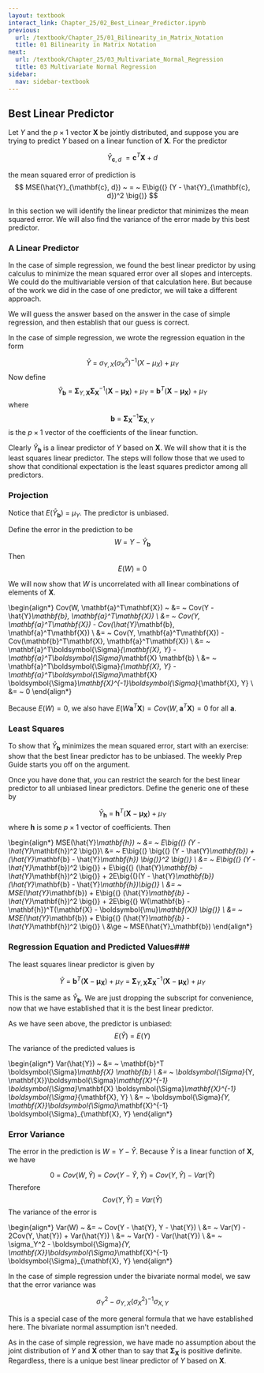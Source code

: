 ```yaml
---
layout: textbook
interact_link: Chapter_25/02_Best_Linear_Predictor.ipynb
previous:
  url: /textbook/Chapter_25/01_Bilinearity_in_Matrix_Notation
  title: 01 Bilinearity in Matrix Notation
next:
  url: /textbook/Chapter_25/03_Multivariate_Normal_Regression
  title: 03 Multivariate Normal Regression
sidebar:
  nav: sidebar-textbook
---
```


## Best Linear Predictor ##

Let $Y$ and the $p \times 1$ vector $\mathbf{X}$ be jointly distributed, and suppose you are trying to predict $Y$ based on a linear function of $\mathbf{X}$. For the predictor

$$
\hat{Y}_{\mathbf{c}, d} ~ = \mathbf{c}^T\mathbf{X} + d
$$

the mean squared error of prediction is
$$
MSE(\hat{Y}_{\mathbf{c}, d}) ~ = ~ E\big{(} (Y - \hat{Y}_{\mathbf{c}, d})^2 \big{)}
$$

In this section we will identify the linear predictor that minimizes the mean squared error. We will also find the variance of the error made by this best predictor.

### A Linear Predictor ###
In the case of simple regression, we found the best linear predictor by using calculus to minimize the mean squared error over all slopes and intercepts. We could do the multivariable version of that calculation here. But because of the work we did in the case of one predictor, we will take a different approach. 

We will guess the answer based on the answer in the case of simple regression, and then establish that our guess is correct.

In the case of simple regression, we wrote the regression equation in the form

$$
\hat{Y} ~ = ~ \sigma_{Y,X}(\sigma_X^2)^{-1}(X - \mu_X) + \mu_Y
$$
Now define
$$
\hat{Y}_\mathbf{b} ~ = ~ \boldsymbol{\Sigma}_{Y, \mathbf{X}}\boldsymbol{\Sigma}_\mathbf{X}^{-1} (\mathbf{X} - \boldsymbol{\mu}_\mathbf{X}) + \mu_Y
~ = ~ \mathbf{b}^T(\mathbf{X} - \boldsymbol{\mu}_\mathbf{X}) + \mu_Y
$$
where
$$
\mathbf{b} ~ = ~ \boldsymbol{\Sigma}_\mathbf{X}^{-1} \boldsymbol{\Sigma}_{\mathbf{X}, Y}
$$
is the $p \times 1$ vector of the coefficients of the linear function.

Clearly $\hat{Y}_\mathbf{b}$ is a linear predictor of $Y$ based on $\mathbf{X}$. We will show that it is the least squares linear predictor. The steps will follow those that we used to show that conditional expectation is the least squares predictor among all predictors.

### Projection ###
Notice that $E(\hat{Y}_\mathbf{b}) ~ = ~ \mu_Y$. The predictor is unbiased.

Define the error in the prediction to be
$$
W ~ = ~ Y - \hat{Y}_\mathbf{b}
$$
Then
$$
E(W) ~ = ~ 0
$$

We will now show that $W$ is uncorrelated with all linear combinations of elements of $\mathbf{X}$.

\begin{align*}
Cov(W, \mathbf{a}^T\mathbf{X}) ~ &= ~ Cov(Y - \hat{Y}_\mathbf{b}, \mathbf{a}^T\mathbf{X}) \\
&= ~ Cov(Y, \mathbf{a}^T\mathbf{X}) - Cov(\hat{Y}_\mathbf{b}, \mathbf{a}^T\mathbf{X}) \\
&= ~ Cov(Y, \mathbf{a}^T\mathbf{X}) - Cov(\mathbf{b}^T\mathbf{X}, \mathbf{a}^T\mathbf{X}) \\
&= ~ \mathbf{a}^T\boldsymbol{\Sigma}_{\mathbf{X}, Y} - \mathbf{a}^T\boldsymbol{\Sigma}_\mathbf{X} \mathbf{b} \\
&= ~ \mathbf{a}^T\boldsymbol{\Sigma}_{\mathbf{X}, Y} - \mathbf{a}^T\boldsymbol{\Sigma}_\mathbf{X} \boldsymbol{\Sigma}_\mathbf{X}^{-1}\boldsymbol{\Sigma}_{\mathbf{X}, Y} \\
&= ~ 0
\end{align*}

Because $E(W) = 0$, we also have $E(W\mathbf{a}^T\mathbf{X}) = Cov(W, \mathbf{a}^T\mathbf{X}) = 0$ for all $\mathbf{a}$.

### Least Squares ###
To show that $\hat{Y}_\mathbf{b}$ minimizes the mean squared error, start with an exercise: show that the best linear predictor has to be unbiased. The weekly Prep Guide starts you off on the argument.

Once you have done that, you can restrict the search for the best linear predictor to all unbiased linear predictors. Define the generic one of these by

$$
\hat{Y}_\mathbf{h} ~ = ~ \mathbf{h}^T(\mathbf{X} - \boldsymbol{\mu}_\mathbf{X}) + \mu_Y
$$
where $\mathbf{h}$ is some $p \times 1$ vector of coefficients. Then

\begin{align*}
MSE(\hat{Y}_\mathbf{h}) ~ &= ~ E\big{(} (Y - \hat{Y}_\mathbf{h})^2 \big{)}\\
&= ~ E\big{(} \big{(} (Y - \hat{Y}_\mathbf{b}) + (\hat{Y}_\mathbf{b} - \hat{Y}_\mathbf{h}) \big{)}^2 \big{)} \\
&= ~ E\big{(} (Y - \hat{Y}_\mathbf{b})^2 \big{)} + E\big{(} (\hat{Y}_\mathbf{b} - \hat{Y}_\mathbf{h})^2 \big{)} + 2E\big{(}(Y - \hat{Y}_\mathbf{b})(\hat{Y}_\mathbf{b} - \hat{Y}_\mathbf{h})\big{)} \\
&= ~ MSE(\hat{Y}_\mathbf{b}) + E\big{(} (\hat{Y}_\mathbf{b} - \hat{Y}_\mathbf{h})^2 \big{)} + 2E\big{(} W(\mathbf{b} - \mathbf{h})^T(\mathbf{X} - \boldsymbol{\mu}_\mathbf{X}) \big{)} \\
&= ~ MSE(\hat{Y}_\mathbf{b}) + E\big{(} (\hat{Y}_\mathbf{b} - \hat{Y}_\mathbf{h})^2 \big{)} \\
&\ge ~ MSE(\hat{Y}_\mathbf{b})
\end{align*}

### Regression Equation and Predicted Values###
The least squares linear predictor is given by

$$
\hat{Y} ~ = ~ \mathbf{b}^T(\mathbf{X} - \boldsymbol{\mu}_\mathbf{X}) + \mu_Y ~ = ~ \boldsymbol{\Sigma}_{Y, \mathbf{X}}\boldsymbol{\Sigma}_\mathbf{X}^{-1} (\mathbf{X} - \boldsymbol{\mu}_\mathbf{X}) + \mu_Y
$$

This is the same as $\hat{Y}_\mathbf{b}$. We are just dropping the subscript for convenience, now that we have established that it is the best linear predictor.

As we have seen above, the predictor is unbiased:
$$
E(\hat{Y}) ~ = ~ E(Y)
$$
The variance of the predicted values is

\begin{align*}
Var(\hat{Y}) ~ &= ~ \mathbf{b}^T \boldsymbol{\Sigma}_\mathbf{X} \mathbf{b} \\
&= ~ \boldsymbol{\Sigma}_{Y, \mathbf{X}}\boldsymbol{\Sigma}_\mathbf{X}^{-1} \boldsymbol{\Sigma}_\mathbf{X} \boldsymbol{\Sigma}_\mathbf{X}^{-1} \boldsymbol{\Sigma}_{\mathbf{X}, Y} \\
&= ~ \boldsymbol{\Sigma}_{Y, \mathbf{X}}\boldsymbol{\Sigma}_\mathbf{X}^{-1} \boldsymbol{\Sigma}_{\mathbf{X}, Y}
\end{align*}

### Error Variance ###
The error in the prediction is $W = Y - \hat{Y}$. Because $\hat{Y}$ is a linear function of $\mathbf{X}$, we have

$$
0 ~ = ~ Cov(W, \hat{Y}) ~ = ~ Cov(Y - \hat{Y}, \hat{Y}) ~ = ~ Cov(Y, \hat{Y}) - Var(\hat{Y})
$$
Therefore
$$
Cov(Y, \hat{Y}) ~ = ~ Var(\hat{Y})
$$
The variance of the error is

\begin{align*}
Var(W) ~ &= ~ Cov(Y - \hat{Y}, Y - \hat{Y}) \\
&= ~ Var(Y) - 2Cov(Y, \hat{Y}) + Var(\hat{Y}) \\
&= ~ Var(Y) - Var(\hat{Y}) \\
&= ~ \sigma_Y^2 - \boldsymbol{\Sigma}_{Y, \mathbf{X}}\boldsymbol{\Sigma}_\mathbf{X}^{-1} \boldsymbol{\Sigma}_{\mathbf{X}, Y}
\end{align*}

In the case of simple regression under the bivariate normal model, we saw that the error variance was

$$
\sigma_Y^2 - \sigma_{Y,X}(\sigma_X^2)^{-1}\sigma_{X,Y}
$$

This is a special case of the more general formula that we have established here. The bivariate normal assumption isn't needed.

As in the case of simple regression, we have made no assumption about the joint distribution of $Y$ and $\mathbf{X}$ other than to say that $\boldsymbol{\Sigma}_\mathbf{X}$ is positive definite. Regardless, there is a unique best linear predictor of $Y$ based on $\mathbf{X}$.
